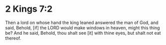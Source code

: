 # 2 Kings 7:2

Then a lord on whose hand the king leaned answered the man of God, and said, Behold, [if] the LORD would make windows in heaven, might this thing be? And he said, Behold, thou shalt see [it] with thine eyes, but shalt not eat thereof.